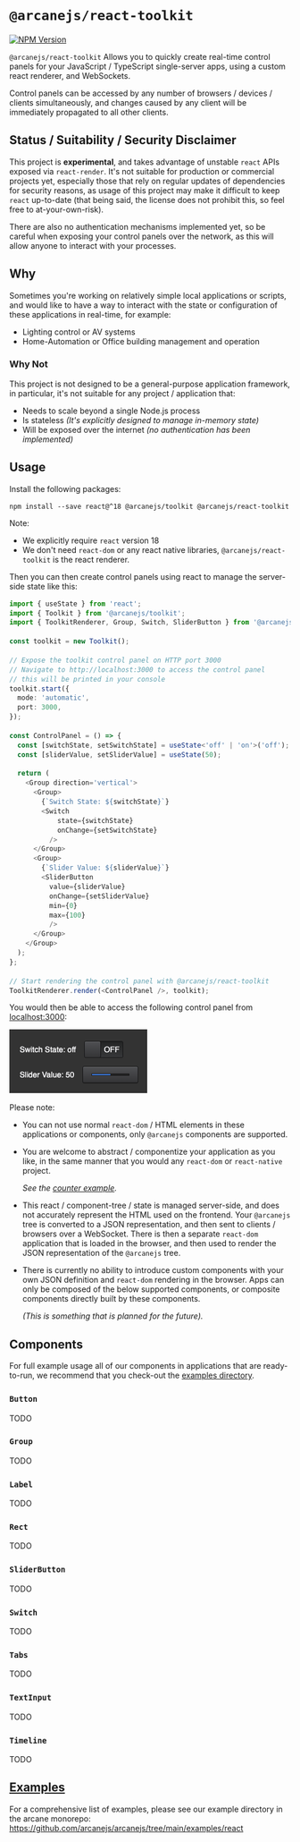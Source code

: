 # `@arcanejs/react-toolkit`

[![NPM Version](https://img.shields.io/npm/v/%40arcanejs%2Freact-toolkit)](https://www.npmjs.com/package/@arcanejs/react-toolkit)

`@arcanejs/react-toolkit` Allows you to quickly create real-time control panels
for your JavaScript / TypeScript single-server apps,
using a custom react renderer, and WebSockets.

Control panels can be accessed by any number of
browsers / devices / clients simultaneously,
and changes caused by any client will be immediately propagated to all other
clients.

## Status / Suitability / Security Disclaimer

This project is **experimental**,
and takes advantage of unstable `react` APIs exposed via `react-render`.
It's not suitable for production or commercial projects yet,
especially those that rely on regular updates of dependencies
for security reasons,
as usage of this project may make it difficult to keep `react` up-to-date
(that being said, the license does not prohibit this,
so feel free to at-your-own-risk).

There are also no authentication mechanisms implemented yet,
so be careful when exposing your control panels over the network,
as this will allow anyone to interact with your processes.

## Why

Sometimes you're working on relatively simple local applications or scripts,
and would like to have a way to interact with the state or configuration
of these applications in real-time,
for example:

* Lighting control or AV systems
* Home-Automation or Office building management and operation

### Why Not

This project is not designed to be a general-purpose application framework,
in particular, it's not suitable for any project / application that:

* Needs to scale beyond a single Node.js process
* Is stateless *(It's explicitly designed to manage in-memory state)*
* Will be exposed over the internet *(no authentication has been implemented)*

## Usage

Install the following packages:

```
npm install --save react@^18 @arcanejs/toolkit @arcanejs/react-toolkit
```

Note:
* We explicitly require `react` version 18
* We don't need `react-dom` or any react native libraries,
  `@arcanejs/react-toolkit` is the react renderer.

Then you can then create control panels using react to manage the
server-side state like this:

```ts
import { useState } from 'react';
import { Toolkit } from '@arcanejs/toolkit';
import { ToolkitRenderer, Group, Switch, SliderButton } from '@arcanejs/react-toolkit';

const toolkit = new Toolkit();

// Expose the toolkit control panel on HTTP port 3000
// Navigate to http://localhost:3000 to access the control panel
// this will be printed in your console
toolkit.start({
  mode: 'automatic',
  port: 3000,
});

const ControlPanel = () => {
  const [switchState, setSwitchState] = useState<'off' | 'on'>('off');
  const [sliderValue, setSliderValue] = useState(50);

  return (
    <Group direction='vertical'>
      <Group>
        {`Switch State: ${switchState}`}
        <Switch
            state={switchState}
            onChange={setSwitchState}
          />
      </Group>
      <Group>
        {`Slider Value: ${sliderValue}`}
        <SliderButton
          value={sliderValue}
          onChange={setSliderValue}
          min={0}
          max={100}
          />
      </Group>
    </Group>
  );
};

// Start rendering the control panel with @arcanejs/react-toolkit
ToolkitRenderer.render(<ControlPanel />, toolkit);
```

You would then be able to access the following control panel
from [localhost:3000](http://localhost:3000):

![Control Panel Screenshot](./docs/example-controller.png)

Please note:

* You can not use normal `react-dom` / HTML elements in these applications
  or components, only `@arcanejs` components are supported.

* You are welcome to abstract / componentize your application as you like,
  in the same manner that you would any `react-dom` or `react-native` project.

  _See the [counter example](https://github.com/arcanejs/arcanejs/blob/main/examples/react/src/counter.tsx)._

* This react / component-tree / state is managed server-side,
  and does not accurately represent the HTML used on the frontend.
  Your `@arcanejs` tree is converted to a JSON representation,
  and then sent to clients / browsers over a WebSocket.
  There is then a separate `react-dom` application
  that is loaded in the browser,
  and then used to render the JSON representation of the `@arcanejs` tree.

* There is currently no ability to introduce custom components with your
  own JSON definition and `react-dom` rendering in the browser.
  Apps can only be composed of the below supported components,
  or composite components directly built by these components.

  _(This is something that is planned for the future)._

## Components

For full example usage all of our components in applications that are
ready-to-run, we recommend that you check-out the
[examples directory](https://github.com/arcanejs/arcanejs/tree/main/examples/react).

### `Button`

TODO

### `Group`

TODO

### `Label`

TODO

### `Rect`

TODO

### `SliderButton`

TODO

### `Switch`

TODO

### `Tabs`

TODO

### `TextInput`

TODO

### `Timeline`

TODO

## [Examples](https://github.com/arcanejs/arcanejs/tree/main/examples/react)

For a comprehensive list of examples,
please see our example directory in the arcane monorepo:
<https://github.com/arcanejs/arcanejs/tree/main/examples/react>
